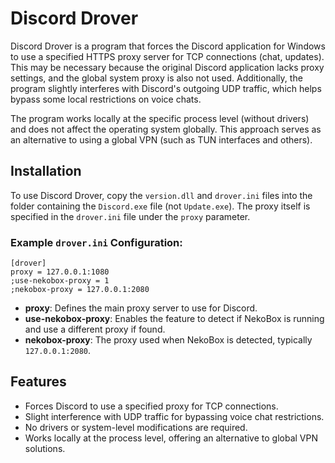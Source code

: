 # Discord Drover

Discord Drover is a program that forces the Discord application for Windows to use a specified HTTPS proxy server for TCP connections (chat, updates). This may be necessary because the original Discord application lacks proxy settings, and the global system proxy is also not used. Additionally, the program slightly interferes with Discord's outgoing UDP traffic, which helps bypass some local restrictions on voice chats.

The program works locally at the specific process level (without drivers) and does not affect the operating system globally. This approach serves as an alternative to using a global VPN (such as TUN interfaces and others).

## Installation

To use Discord Drover, copy the `version.dll` and `drover.ini` files into the folder containing the `Discord.exe` file (not `Update.exe`). The proxy itself is specified in the `drover.ini` file under the `proxy` parameter.

### Example `drover.ini` Configuration:

```
[drover]
proxy = 127.0.0.1:1080
;use-nekobox-proxy = 1
;nekobox-proxy = 127.0.0.1:2080
```

- **proxy**: Defines the main proxy server to use for Discord.
- **use-nekobox-proxy**: Enables the feature to detect if NekoBox is running and use a different proxy if found.
- **nekobox-proxy**: The proxy used when NekoBox is detected, typically `127.0.0.1:2080`.

## Features

- Forces Discord to use a specified proxy for TCP connections.
- Slight interference with UDP traffic for bypassing voice chat restrictions.
- No drivers or system-level modifications are required.
- Works locally at the process level, offering an alternative to global VPN solutions.
